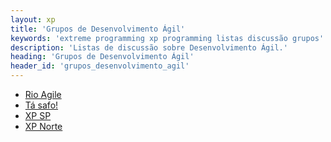 ```yaml
---
layout: xp
title: 'Grupos de Desenvolvimento Ágil'
keywords: 'extreme programming xp programming listas discussão grupos'
description: 'Listas de discussão sobre Desenvolvimento Ágil.'
heading: 'Grupos de Desenvolvimento Ágil'
header_id: 'grupos_desenvolvimento_agil'    
---
```


* [Rio Agile][ra]
* [Tá safo!][ta]
* [XP SP][xpsp]
* [XP Norte][xpn]

[ra]:	https://groups.google.com/forum/?fromgroups#!forum/rioagile
[ta]:	http://br.groups.yahoo.com/group/safos/
[xpsp]:	http://groups.yahoo.com/group/xpsp
[xpn]:	http://br.groups.yahoo.com/group/xpnorte